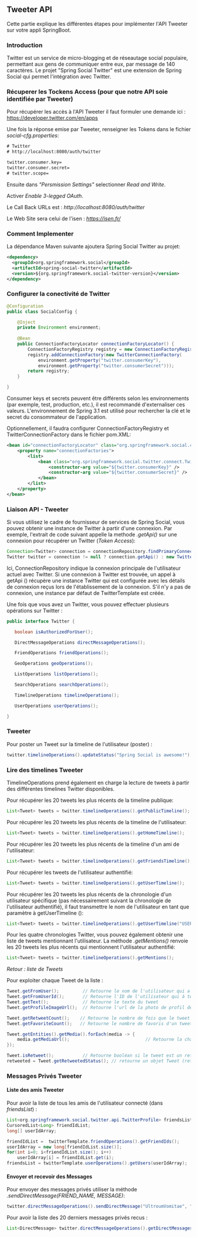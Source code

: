 
## Tweeter API

Cette partie explique les différentes étapes pour implémenter l'API Tweeter sur votre appli SpringBoot.

### Introduction
Twitter est un service de micro-blogging et de réseautage social populaire, permettant aux gens de communiquer entre eux, par message de 140 caractères.
Le projet "Spring Social Twitter" est une extension de Spring Social qui permet l'intégration avec Twitter.

### Récuperer les Tockens Access (pour que notre API soie identifiée par Tweeter)

Pour récupérer les accès à l'API Tweeter il faut formuler une demande ici : https://developer.twitter.com/en/apps

Une fois la réponse emise par Tweeter, renseigner les Tokens dans le fichier *social-cfg.properties*:

```xml
# Twitter
# http://localhost:8080/auth/twitter

twitter.consumer.key=
twitter.consumer.secret=
# twitter.scope=       
```

Ensuite dans *"Persmission Settings"* selectionner *Read and Write*.

Activer *Enable 3-legged OAuth*.

Le Call Back URLs est : *http://localhost:8080/auth/twitter*

Le Web Site sera celui de l'isen : *https://isen.fr/*

### Comment Implementer 

La dépendance Maven suivante ajoutera Spring Social Twitter au projet:

```xml
<dependency>
  <groupId>org.springframework.social</groupId>
  <artifactId>spring-social-twitter</artifactId>
  <version>${org.springframework.social-twitter-version}</version>
</dependency>
```

### Configurer la conectivité de Twitter


```java
@Configuration
public class SocialConfig {

    @Inject
    private Environment environment;
	
    @Bean
    public ConnectionFactoryLocator connectionFactoryLocator() {
        ConnectionFactoryRegistry registry = new ConnectionFactoryRegistry();
        registry.addConnectionFactory(new TwitterConnectionFactory(
            environment.getProperty("twitter.consumerKey"),
            environment.getProperty("twitter.consumerSecret")));
        return registry;
    }

}
```

Consumer keys et secrets peuvent être différents selon les environnements (par exemple, test, production, etc.), il est recommandé d'externaliser ces valeurs.
L'environnement de Spring 3.1 est utilisé pour rechercher la clé et le secret du consommateur de l'application.

Optionnellement, il faudra configurer ConnectionFactoryRegistry et TwitterConnectionFactory dans le fichier pom.XML: 

```xml
<bean id="connectionFactoryLocator" class="org.springframework.social.connect.support.ConnectionFactoryRegistry">
    <property name="connectionFactories">
        <list>
            <bean class="org.springframework.social.twitter.connect.TwitterConnectionFactory">
                <constructor-arg value="${twitter.consumerKey}" />
                <constructor-arg value="${twitter.consumerSecret}" />				
            </bean>
        </list>
    </property>
</bean>
```

### Liaison API - Tweeter

Si vous utilisez le cadre de fournisseur de services de Spring Social, vous pouvez obtenir une instance de Twitter à partir d'une connexion.
Par exemple, l'extrait de code suivant appelle la methode *.getApi()* sur une connexion pour récupérer un Twitter (*Token Access*):

```java
Connection<Twitter> connection = connectionRepository.findPrimaryConnection(Twitter.class);
Twitter twitter = connection != null ? connection.getApi() : new TwitterTemplate(CONSUMER_KEY, CONSUMER_SECRET);
```

Ici, ConnectionRepository indique la connexion principale de l'utilisateur actuel avec Twitter.
Si une connexion à Twitter est trouvée, un appel à getApi () récupère une instance Twitter qui est configurée avec les détails de connexion reçus lors de l'établissement de la connexion.
S'il n'y a pas de connexion, une instance par défaut de TwitterTemplate est créée.

Une fois que vous avez un Twitter, vous pouvez effectuer plusieurs opérations sur Twitter :

```java
public interface Twitter {

   boolean isAuthorizedForUser();

   DirectMessageOperations directMessageOperations();

   FriendOperations friendOperations();

   GeoOperations geoOperations();

   ListOperations listOperations();

   SearchOperations searchOperations();

   TimelineOperations timelineOperations();

   UserOperations userOperations();

}
```

### Tweeter

Pour poster un Tweet sur la timeline de l'utilisateur (poster) :

```java
twitter.timelineOperations().updateStatus("Spring Social is awesome!");
```

### Lire des timelines Tweeter

TimelineOperations prend également en charge la lecture de tweets à partir des différentes timelines Twitter disponibles.

Pour récupérer les 20 tweets les plus récents de la timeline publique:

```java
List<Tweet> tweets = twitter.timelineOperations().getPublicTimeline();
```

Pour récupérer les 20 tweets les plus récents de la timeline de l'utilisateur:

```java
List<Tweet> tweets = twitter.timelineOperations().getHomeTimeline();
```

Pour récupérer les 20 tweets les plus récents de la timeline d'un ami de l'utilisateur:

```java
List<Tweet> tweets = twitter.timelineOperations().getFriendsTimeline();
```

Pour récupérer les tweets de l'utilisateur authentifié:

```java
List<Tweet> tweets = twitter.timelineOperations().getUserTimeline();
```

Pour récupérer les 20 tweets les plus récents de la chronologie d'un utilisateur spécifique (pas nécessairement suivant la chronologie de l'utilisateur authentifié), il faut transmettre le nom de l'utilisateur en tant que paramètre à getUserTimeline ():
```java
List<Tweet> tweets = twitter.timelineOperations().getUserTimeline("USER_SCREENS_NAME");
```

Pour les quatre chronologies Twitter, vous pouvez également obtenir une liste de tweets mentionnant l'utilisateur.
La méthode *.getMentions()* renvoie les 20 tweets les plus récents qui mentionnent l'utilisateur authentifié:

```java
List<Tweet> tweets = twitter.timelineOperations().getMentions();
```

*Retour : liste de Tweets*

Pour exploiter chaque Tweet de la liste :

```java
Tweet.getFromUser();         // Retourne le nom de l'utilisateur qui a tweeté le tweet
Tweet.getFromUserId();       // Retourne l'ID de l'utilisateur qui à tweeté le tweet
Tweet.getText();             // Retourne le texte du tweet
Tweet.getProfileImageUrl();  // Retourne l'url de la photo de profil de l'utilisateur qui a tweeté

Tweet.getRetweetCount();    // Retourne le nombre de fois que le tweet à été retweeté
Tweet.getFavoriteCount();   // Retourne le nombre de favoris d'un tweet

Tweet.getEntities().getMedia().forEach(media -> {
    media.getMediaUrl();                             // Retourne la chaine de caractère corespondant à l'url des médias contenus dans le tweet
});

Tweet.isRetweet();           // Retourne booléan si le tweet est un retweet : True:Retweeted / False:NotRetweeted
retweeted = Tweet.getRetweetedStatus(); // retourne un objet Tweet (retweeted) correspondant au tweet cité en retweet
```

### Messages Privés Tweeter

#### Liste des amis Tweeter

Pour avoir la liste de tous les amis de l'utilisateur connecté (dans *friendsList*) :

```java
List<org.springframework.social.twitter.api.TwitterProfile> friendsList;
CursoredList<Long> friendIdList;
long[] userIdArray;

friendIdList =  twitterTemplate.friendOperations().getFriendIds();
userIdArray = new long[friendIdList.size()];
for(int i=0; i<friendIdList.size(); i++)
    userIdArray[i] = friendIdList.get(i);
friendsList = twitterTemplate.userOperations().getUsers(userIdArray);
```

#### Envoyer et recevoir des Messages

Pour envoyer des messages privés utiliser la méthode *.sendDirectMessage(FRIEND_NAME, MESSAGE)*:

```java
twitter.directMessageOperations().sendDirectMessage("UltroumVomitae", "If I had ten dollars...");
```

Pour avoir la liste des 20 derniers messages privés recus :

```java
List<DirectMessage> twitter.directMessageOperations().getDirectMessagesReceived();
```


